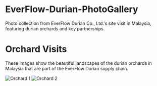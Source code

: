 # EverFlow-Durian-PhotoGallery
Photo collection from EverFlow Durian Co., Ltd.'s site visit in Malaysia, featuring durian orchards and key partnerships.

# Orchard Visits
These images show the beautiful landscapes of the durian orchards in Malaysia that are part of the EverFlow Durian supply chain.

![Orchard 1](https://github.com/AnmengHao/EverFlow-Durian-PhotoGallery/blob/41cff7bca8ae2d43b1dc88a383c77e453cd2aedb/Durian.jpg)
![Orchard 2](path_to_orchard_image2.jpg)
